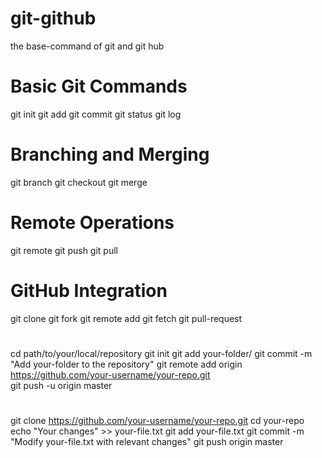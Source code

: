# git-github
the base-command of git and git hub

# Basic Git Commands
git init
git add
git commit
git status
git log

# Branching and Merging
git branch
git checkout
git merge

# Remote Operations
git remote
git push
git pull

# GitHub Integration
git clone
git fork
git remote add
git fetch
git pull-request


#

cd path/to/your/local/repository 
git init 
git add your-folder/ 
git commit -m "Add your-folder to the repository" 
git remote add origin https://github.com/your-username/your-repo.git  
git push -u origin master

#
git clone https://github.com/your-username/your-repo.git 
cd your-repo 
echo "Your changes" >> your-file.txt 
git add your-file.txt 
git commit -m "Modify your-file.txt with relevant changes" 
git push origin master


